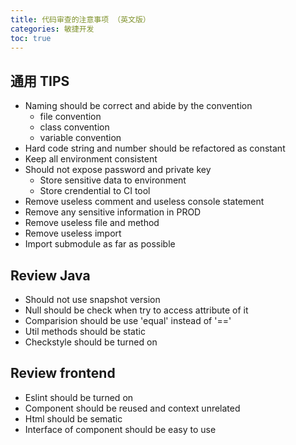 ```yaml
---
title: 代码审查的注意事项 （英文版）
categories: 敏捷开发
toc: true
---
```


## 通用 TIPS

- Naming should be correct and abide by the convention
	- file convention 
	- class convention 
	- variable convention 
- Hard code string and number should be refactored as constant 
- Keep all environment consistent 
- Should not expose password and private key
	- Store sensitive data to environment 
	- Store crendential to CI tool
- Remove useless comment and useless console statement 
- Remove any sensitive information in PROD
- Remove useless file and method 
- Remove useless import 
- Import submodule as far as possible 

## Review Java 

- Should not use snapshot version 
- Null should be check when try to access attribute of it
- Comparision should be use 'equal' instead of '=='
- Util methods  should be static
- Checkstyle should be turned on 

## Review frontend

- Eslint should be turned on 
- Component should be reused and context unrelated
- Html should be sematic
- Interface of component should be easy to use 




